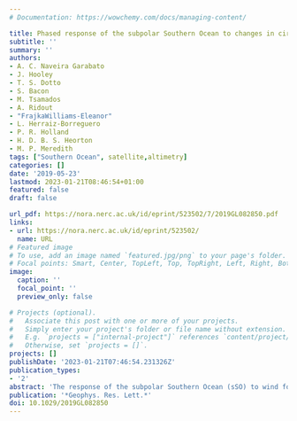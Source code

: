 ```yaml
---
# Documentation: https://wowchemy.com/docs/managing-content/

title: Phased response of the subpolar Southern Ocean to changes in circumpolar winds
subtitle: ''
summary: ''
authors:
- A. C. Naveira Garabato
- J. Hooley
- T. S. Dotto
- S. Bacon
- M. Tsamados
- A. Ridout
- "FrajkaWilliams-Eleanor"
- L. Herraiz-Borreguero
- P. R. Holland
- H. D. B. S. Heorton
- M. P. Meredith
tags: ["Southern Ocean", satellite,altimetry]
categories: []
date: '2019-05-23'
lastmod: 2023-01-21T08:46:54+01:00
featured: false
draft: false

url_pdf: https://nora.nerc.ac.uk/id/eprint/523502/7/2019GL082850.pdf
links:
- url: https://nora.nerc.ac.uk/id/eprint/523502/
  name: URL
# Featured image
# To use, add an image named `featured.jpg/png` to your page's folder.
# Focal points: Smart, Center, TopLeft, Top, TopRight, Left, Right, BottomLeft, Bottom, BottomRight.
image:
  caption: ''
  focal_point: ''
  preview_only: false

# Projects (optional).
#   Associate this post with one or more of your projects.
#   Simply enter your project's folder or file name without extension.
#   E.g. `projects = ["internal-project"]` references `content/project/deep-learning/index.md`.
#   Otherwise, set `projects = []`.
projects: []
publishDate: '2023-01-21T07:46:54.231326Z'
publication_types:
- '2'
abstract: 'The response of the subpolar Southern Ocean (sSO) to wind forcing is assessed using satellite radar altimetry. sSO sea level exhibits a phased, zonally coherent, bimodal adjustment to circumpolar wind changes, involving comparable seasonal and interannual variations. The adjustment is effected via a quasi-instantaneous exchange of mass between the Antarctic continental shelf and the sSO to the north, and a 2-month-delayed transfer of mass between the wider Southern Ocean and the subtropics. Both adjustment modes are consistent with an Ekman-mediated response to variations in surface stress. Only the fast mode projects significantly onto the surface geostrophic flow of the sSO; thus, the regional circulation varies in phase with the leading edge of sSO sea level variability. The surface forcing of changes in the sSO system is partly associated with variations of surface winds linked to the Southern Annular Mode and is modulated by sea ice cover near Antarctica.'
publication: '*Geophys. Res. Lett.*'
doi: 10.1029/2019GL082850
---
```

